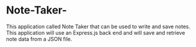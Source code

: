 # Note-Taker-
This application called Note Taker that can be used to write and save notes. This application will use an Express.js back end and will save and retrieve note data from a JSON file.
